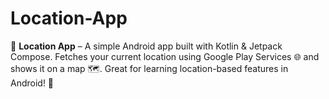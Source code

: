 # Location-App
📍 **Location App** – A simple Android app built with Kotlin &amp; Jetpack Compose. Fetches your current location using Google Play Services 🌐 and shows it on a map 🗺️. Great for learning location-based features in Android! 🚀
